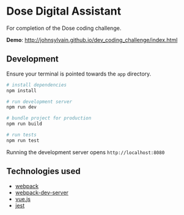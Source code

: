 # Dose Digital Assistant

For completion of the Dose coding challenge.

__Demo__: http://johnsylvain.github.io/dev_coding_challenge/index.html

## Development
Ensure your terminal is pointed towards the `app` directory.
```bash
# install dependencies
npm install

# run development server
npm run dev

# bundle project for production
npm run build

# run tests
npm run test
```

Running the development server opens `http://localhost:8080`

## Technologies used
- [webpack](http://github.com/webpack/webpack)
- [webpack-dev-server](http://github.com/webpack/webpack-dev-server)
- [vue.js](http://github.com/vuejs/vue)
- [jest](http://github.com/facebook/jest)
